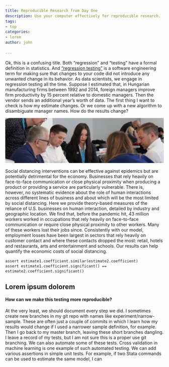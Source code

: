 ```yaml
---
title: Reproducible Research from Day One
description: Use your computer effectively for reproducible research.
tags:
- top
categories:
- lorem
author: john

---
```


Ok, this is a confusing title. Both “regression” and “testing” have a formal definition in statistics. And [“regression testing”](#) is a software engineering term for making sure that changes to your code did not introduce any unwanted change in its behavior.
As data scientists, we engage in regression testing all the time. Suppose I estimated that, in Hungarian manufacturing firms between 1992 and 2014, foreign managers improve firm productivity by 15 percent relative to domestic managers. Then the vendor sends an additional year’s worth of data. The first thing I want to check is how my estimate changes. Or we come up with a new algorithm to disambiguate manager names. How do the results change?

![Lorem](/assets/images/content.jpg)

Social distancing interventions can be effective against epidemics but are potentially detrimental for the economy. Businesses that rely heavily on face-to-face communication or close physical proximity when producing a product or providing a service are particularly vulnerable. There is, however, no systematic evidence about the role of human interactions across different lines of business and about which will be the most limited by social distancing. Here we provide theory-based measures of the reliance of U.S. businesses on human interaction, detailed by industry and geographic location. We find that, before the pandemic hit, 43 million workers worked in occupations that rely heavily on face-to-face communication or require close physical proximity to other workers. Many of these workers lost their jobs since. Consistently with our model, employment losses have been largest in sectors that rely heavily on customer contact and where these contacts dropped the most: retail, hotels and restaurants, arts and entertainment and schools. Our results can help quantify the economic costs of social distancing.

```
assert estimate1.coefficient.similar(estimate2.coefficient)
assert estimate1.coefficient.significant() == estimate2.coefficient.significant()
```

## Lorem ipsum dolorem

#### How can we make this testing more reproducible?

At the very least, we should document every step we did. I sometimes create new branches in my git repo with names like experiment/narrow-sample. These are often just a couple of commits in which I learn how my results would change if I used a narrower sample definition, for example. Then I go back to my master branch, leaving these short branches dangling. I leave a record of my tests, but I am not sure this is a proper use git branching.
We can also automate some of these tests. Cross validation in machine learning is one example of such automated testing. We can add various assertions in simple unit tests. For example, if two Stata commands can be used to estimate the same model, I can